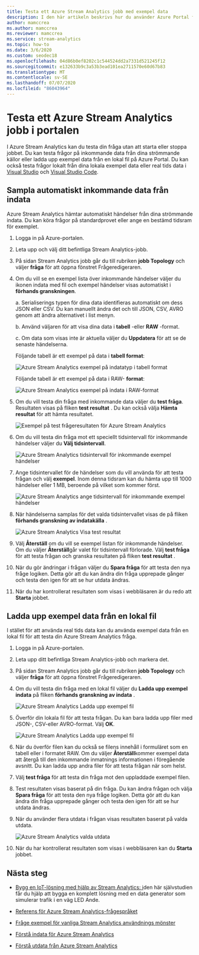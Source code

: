 ```yaml
---
title: Testa ett Azure Stream Analytics jobb med exempel data
description: I den här artikeln beskrivs hur du använder Azure Portal för att testa ett Azure Stream Analytics jobb, exempel på indata och ladda upp exempel data.
author: mamccrea
ms.author: mamccrea
ms.reviewer: mamccrea
ms.service: stream-analytics
ms.topic: how-to
ms.date: 3/6/2020
ms.custom: seodec18
ms.openlocfilehash: 04d86b0ef8202c1c544524dd2a7331d521245f12
ms.sourcegitcommit: e132633b9c3a53b3ead101ea2711570e60d67b83
ms.translationtype: MT
ms.contentlocale: sv-SE
ms.lasthandoff: 07/07/2020
ms.locfileid: "86043964"
---
```

# <a name="test-an-azure-stream-analytics-job-in-the-portal"></a>Testa ett Azure Stream Analytics jobb i portalen

I Azure Stream Analytics kan du testa din fråga utan att starta eller stoppa jobbet. Du kan testa frågor på inkommande data från dina strömmande källor eller ladda upp exempel data från en lokal fil på Azure Portal. Du kan också testa frågor lokalt från dina lokala exempel data eller real tids data i [Visual Studio](stream-analytics-live-data-local-testing.md) och [Visual Studio Code](visual-studio-code-local-run-live-input.md).

## <a name="automatically-sample-incoming-data-from-input"></a>Sampla automatiskt inkommande data från indata

Azure Stream Analytics hämtar automatiskt händelser från dina strömmande indata. Du kan köra frågor på standardprovet eller ange en bestämd tidsram för exemplet.

1. Logga in på Azure-portalen.

2. Leta upp och välj ditt befintliga Stream Analytics-jobb.

3. På sidan Stream Analytics jobb går du till rubriken **jobb Topology** och väljer **fråga** för att öppna fönstret Frågeredigeraren. 

4. Om du vill se en exempel lista över inkommande händelser väljer du ikonen indata med fil och exempel händelser visas automatiskt i **förhands granskningen**.

   a. Serialiserings typen för dina data identifieras automatiskt om dess JSON eller CSV. Du kan manuellt ändra det och till JSON, CSV, AVRO genom att ändra alternativet i list menyn.
    
   b. Använd väljaren för att visa dina data i **tabell** -eller **RAW** -format.
    
   c. Om data som visas inte är aktuella väljer du **Uppdatera** för att se de senaste händelserna.

   Följande tabell är ett exempel på data i **tabell format**:

   ![Azure Stream Analytics exempel på indatatyp i tabell format](./media/stream-analytics-test-query/asa-sample-table.png)

   Följande tabell är ett exempel på data i RAW- **format**:

   ![Azure Stream Analytics exempel på indata i RAW-format](./media/stream-analytics-test-query/asa-sample-raw.png)

5. Om du vill testa din fråga med inkommande data väljer du **test fråga**. Resultaten visas på fliken **test resultat** . Du kan också välja **Hämta resultat** för att hämta resultatet.

   ![Exempel på test frågeresultaten för Azure Stream Analytics](./media/stream-analytics-test-query/asa-test-query.png)

6. Om du vill testa din fråga mot ett speciellt tidsintervall för inkommande händelser väljer du **Välj tidsintervall**.
   
   ![Azure Stream Analytics tidsintervall för inkommande exempel händelser](./media/stream-analytics-test-query/asa-select-time-range.png)

7. Ange tidsintervallet för de händelser som du vill använda för att testa frågan och välj **exempel**. Inom denna tidsram kan du hämta upp till 1000 händelser eller 1 MB, beroende på vilket som kommer först.

   ![Azure Stream Analytics ange tidsintervall för inkommande exempel händelser](./media/stream-analytics-test-query/asa-set-time-range.png)

8. När händelserna samplas för det valda tidsintervallet visas de på fliken **förhands granskning av indatakälla** .

   ![Azure Stream Analytics Visa test resultat](./media/stream-analytics-test-query/asa-view-test-results.png)

9. Välj **Återställ** om du vill se exempel listan för inkommande händelser. Om du väljer **Återställ**går valet för tidsintervall förlorade. Välj **test fråga** för att testa frågan och granska resultaten på fliken **test resultat** .

10. När du gör ändringar i frågan väljer du **Spara fråga** för att testa den nya fråge logiken. Detta gör att du kan ändra din fråga upprepade gånger och testa den igen för att se hur utdata ändras.

11. När du har kontrollerat resultaten som visas i webbläsaren är du redo att **Starta** jobbet.

## <a name="upload-sample-data-from-a-local-file"></a>Ladda upp exempel data från en lokal fil

I stället för att använda real tids data kan du använda exempel data från en lokal fil för att testa din Azure Stream Analytics fråga.

1. Logga in på Azure-portalen.
   
2. Leta upp ditt befintliga Stream Analytics-jobb och markera det.

3. På sidan Stream Analytics jobb går du till rubriken **jobb Topology** och väljer **fråga** för att öppna fönstret Frågeredigeraren.

4. Om du vill testa din fråga med en lokal fil väljer du **Ladda upp exempel indata** på fliken **förhands granskning av indata** . 

   ![Azure Stream Analytics Ladda upp exempel fil](./media/stream-analytics-test-query/asa-upload-sample-file.png)

5. Överför din lokala fil för att testa frågan. Du kan bara ladda upp filer med JSON-, CSV-eller AVRO-format. Välj **OK**.

   ![Azure Stream Analytics Ladda upp exempel fil](./media/stream-analytics-test-query/asa-upload-sample-json-file.png)

6. När du överför filen kan du också se filens innehåll i formuläret som en tabell eller i formatet RAW. Om du väljer **Återställ**kommer exempel data att återgå till den inkommande inmatnings informationen i föregående avsnitt. Du kan ladda upp andra filer för att testa frågan när som helst.

7. Välj **test fråga** för att testa din fråga mot den uppladdade exempel filen.

8. Test resultaten visas baserat på din fråga. Du kan ändra frågan och välja **Spara fråga** för att testa den nya fråge logiken. Detta gör att du kan ändra din fråga upprepade gånger och testa den igen för att se hur utdata ändras.

9. När du använder flera utdata i frågan visas resultaten baserat på valda utdata. 

   ![Azure Stream Analytics valda utdata](./media/stream-analytics-test-query/asa-sample-test-selected-output.png)

10. När du har kontrollerat resultaten som visas i webbläsaren kan du **Starta** jobbet.

## <a name="next-steps"></a>Nästa steg
* [Bygg en IoT-lösning med hjälp av Stream Analytics: i](https://docs.microsoft.com/azure/stream-analytics/stream-analytics-build-an-iot-solution-using-stream-analytics)den här självstudien får du hjälp att bygga en komplett lösning med en data generator som simulerar trafik i en väg LED Ande.

* [Referens för Azure Stream Analytics-frågespråket](https://docs.microsoft.com/stream-analytics-query/stream-analytics-query-language-reference)

* [Fråge exempel för vanliga Stream Analytics användnings mönster](stream-analytics-stream-analytics-query-patterns.md)

* [Förstå indata för Azure Stream Analytics](stream-analytics-add-inputs.md)

* [Förstå utdata från Azure Stream Analytics](stream-analytics-define-outputs.md)
